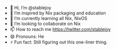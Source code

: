 - 👋 Hi, I’m @stablejoy
- 👀 I’m inspired by Nix packaging and education
- 🌱 I’m currently learning all Nix, NixOS
- 💞️ I’m looking to collaborate on Nix
- 📫 How to reach me https://twitter.com/stablejoy
- 😄 Pronouns: He
- ⚡ Fun fact: Still figuring out this one-liner thing.

<!---
stablejoy/stablejoy is a ✨ special ✨ repository because its `README.md` (this file) appears on your GitHub profile.
You can click the Preview link to take a look at your changes.
--->
